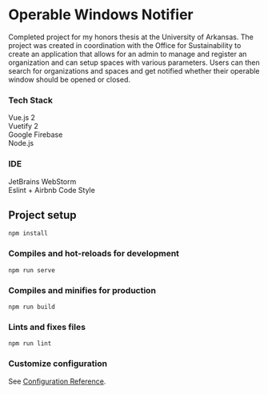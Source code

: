 # Operable Windows Notifier
Completed project for my honors thesis at the University of Arkansas.
The project was created in coordination with the Office for Sustainability to create an application that allows for an admin to manage and register an organization and can setup spaces with various parameters. Users can then search for organizations and spaces and get notified whether their operable window should be opened or closed. 

### Tech Stack
Vue.js 2 \
Vuetify 2 \
Google Firebase \
Node.js

### IDE
JetBrains WebStorm \
Eslint + Airbnb Code Style

## Project setup
```
npm install
```

### Compiles and hot-reloads for development
```
npm run serve
```

### Compiles and minifies for production
```
npm run build
```

### Lints and fixes files
```
npm run lint
```

### Customize configuration
See [Configuration Reference](https://cli.vuejs.org/config/).
